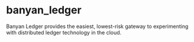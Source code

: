 # banyan_ledger
Banyan Ledger provides the easiest, lowest-risk gateway to experimenting with distributed ledger technology in the cloud. 

